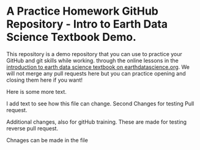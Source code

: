 # A Practice Homework GitHub Repository - Intro to Earth Data Science Textbook Demo.

This repository is a demo repository that you can use to practice your GitHub and git skills while working.
through the online lessons in the [introduction to earth data science textbook on earthdatascience.org](https://www.earthdatascience.org/courses/intro-to-earth-data-science/git-github/version-control/). We will not merge any pull requests here but you can practice opening and closing them here if you want!

Here is some more text.

I add text to see how this file can change.
Second Changes for testing Pull request.

Additional changes, also for gitHub training. These are made for testing reverse pull request.

Chnages can be made in the file 
